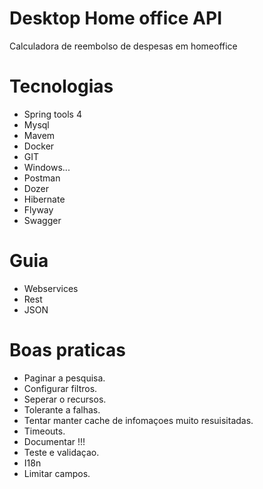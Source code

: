 # Desktop Home office API
Calculadora de reembolso de despesas em homeoffice

# Tecnologias
- Spring tools 4
- Mysql
- Mavem
- Docker
- GIT
- Windows...
- Postman
- Dozer
- Hibernate
- Flyway
- Swagger

# Guia
- Webservices
- Rest
- JSON

# Boas praticas
- Paginar a pesquisa.
- Configurar filtros.
- Seperar o recursos.
- Tolerante a falhas.
- Tentar manter cache de infomaçoes muito resuisitadas.
- Timeouts.
- Documentar !!!
- Teste e validaçao.
- I18n
- Limitar campos.

